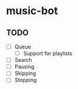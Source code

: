 # music-bot
## TODO

- [ ] Queue
  - [ ] Support for playlists
- [ ] Search
- [ ] Pausing
- [ ] Skipping
- [ ] Stopping
